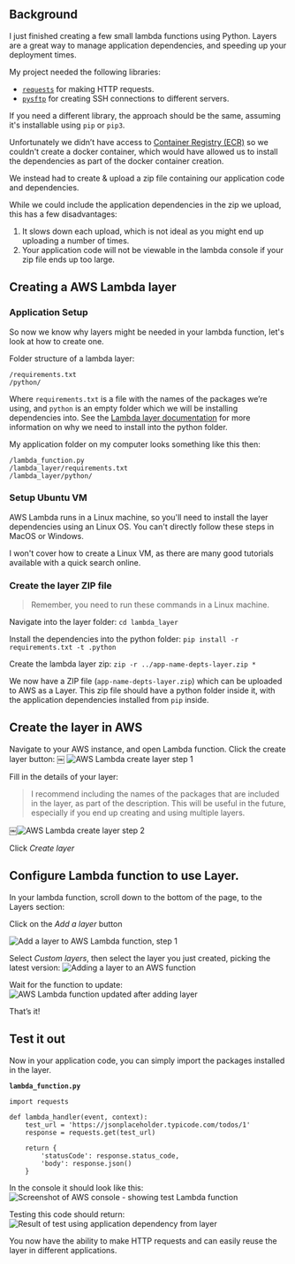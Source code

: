 ## Background

I just finished creating a few small lambda functions using Python.
Layers are a great way to manage application dependencies, and speeding up your deployment times.

My project needed the following libraries:
* [`requests`](https://docs.python-requests.org/en/latest/) for making HTTP requests.
* [`pysftp`](https://pysftp.readthedocs.io/en/release_0.2.9/) for creating SSH connections to different servers. 

If you need a different library, the approach should be the same, assuming it's installable using `pip` or `pip3`. 

Unfortunately we didn’t have access to [Container Registry (ECR)](https://aws.amazon.com/ecr/) so we couldn't create a docker container, which would have allowed us to install the dependencies as part of the docker container creation.

We instead had to create & upload a zip file containing our application code and dependencies.
 
While we could include the application dependencies in the zip we upload, this has a few disadvantages:
1. It slows down each upload, which is not ideal as you might end up uploading a number of times. 
2. Your application code will not be viewable in the lambda console if your zip file ends up too large.

## Creating a AWS Lambda layer

### Application Setup

So now we know why layers might be needed in your lambda function, let's look at how to create one.

Folder structure of a lambda layer: 

```
/requirements.txt
/python/
```

Where `requirements.txt` is a file with the names of the packages we’re using, and `python` is an empty folder which we will be installing dependencies into. See the [Lambda layer documentation](https://docs.aws.amazon.com/lambda/latest/dg/configuration-layers.html) for more information on why we need to install into the python folder.  

My application folder on my computer looks something like this then:
``` 
/lambda_function.py
/lambda_layer/requirements.txt
/lambda_layer/python/
```

### Setup Ubuntu VM 

AWS Lambda runs in a Linux machine, so you'll need to install the layer dependencies using an Linux OS. You can't directly follow these steps in MacOS or Windows.

I won't cover how to create a Linux VM, as there are many good tutorials available with a quick search online.

### Create the layer ZIP file

> Remember, you need to run these commands in a Linux machine.

Navigate into the layer folder:
`cd lambda_layer` 

Install the dependencies into the python folder:
`pip install -r requirements.txt -t .python`

Create the lambda layer zip:
`zip -r ../app-name-depts-layer.zip *` 

We now have a ZIP file (`app-name-depts-layer.zip`) which can be uploaded to AWS as a Layer. This zip file should have a python folder inside it, with the application dependencies installed from `pip` inside.

## Create the layer in AWS

Navigate to your AWS instance, and open Lambda function. Click the create layer button:
￼
![AWS Lambda create layer step 1](https://dev-to-uploads.s3.amazonaws.com/uploads/articles/rxboyif8rtwkmcy5n0cm.png)

Fill in the details of your layer:

> I recommend including the names of the packages that are included in the layer, as part of the description. This will be useful in the future, especially if you end up creating and using multiple layers.

￼![AWS Lambda create layer step 2](https://dev-to-uploads.s3.amazonaws.com/uploads/articles/1uhaetulsxvo64ppo0hb.png)

Click _Create layer_

## Configure Lambda function to use Layer.

In your lambda function, scroll down to the bottom of the page, to the Layers section: 

Click on the _Add a layer_ button

![Add a layer to AWS Lambda function, step 1](https://dev-to-uploads.s3.amazonaws.com/uploads/articles/85h5tltm0qvik3a9lbse.png)

Select _Custom layers_, then select the layer you just created, picking the latest version:
![Adding a layer to an AWS function](https://dev-to-uploads.s3.amazonaws.com/uploads/articles/dtn4hxk80ksnx6yet3wx.png) 

Wait for the function to update:
![AWS Lambda function updated after adding layer](https://dev-to-uploads.s3.amazonaws.com/uploads/articles/qrgmwii4o7nmnwdbtr4y.png)

That’s it! 

## Test it out

Now in your application code, you can simply import the packages installed in the layer. 

**`lambda_function.py`**
```
import requests

def lambda_handler(event, context):
    test_url = 'https://jsonplaceholder.typicode.com/todos/1'
    response = requests.get(test_url)
    
    return {
        'statusCode': response.status_code,
        'body': response.json()
    }
```

In the console it should look like this:
![Screenshot of AWS console - showing test Lambda function](https://dev-to-uploads.s3.amazonaws.com/uploads/articles/zxfv0996jqqnsfzs2u2v.png)

Testing this code should return: 
![Result of test using application dependency from layer](https://dev-to-uploads.s3.amazonaws.com/uploads/articles/8jipadodw1yh9h0e126l.png)

You now have the ability to make HTTP requests and can easily reuse the layer in different applications.
